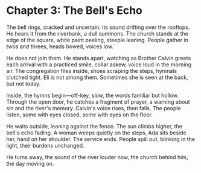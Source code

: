 # Chapter 3: The Bell's Echo

The bell rings, cracked and uncertain, its sound drifting over the rooftops. He hears it from the riverbank, a dull summons. The church stands at the edge of the square, white paint peeling, steeple leaning. People gather in twos and threes, heads bowed, voices low.

He does not join them. He stands apart, watching as Brother Calvin greets each arrival with a practiced smile, collar askew, voice loud in the morning air. The congregation files inside, shoes scraping the steps, hymnals clutched tight. Eli is not among them. Sometimes she is seen at the back, but not today.

Inside, the hymns begin—off-key, slow, the words familiar but hollow. Through the open door, he catches a fragment of prayer, a warning about sin and the river's memory. Calvin's voice rises, then falls. The people listen, some with eyes closed, some with eyes on the floor.

He waits outside, leaning against the fence. The sun climbs higher, the bell's echo fading. A woman weeps quietly on the steps, Ada sits beside her, hand on her shoulder. The service ends. People spill out, blinking in the light, their burdens unchanged.

He turns away, the sound of the river louder now, the church behind him, the day moving on. 